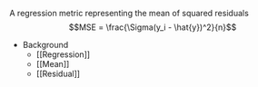 A regression metric representing the mean of squared residuals
$$MSE = \frac{\Sigma(y_i - \hat{y})^2}{n}$$

- Background
	- [[Regression]]
	- [[Mean]]
	- [[Residual]]